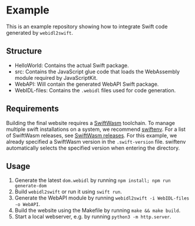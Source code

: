 # Example

This is an example repository showing how to integrate Swift code generated by `webidl2swift`.

## Structure

- HelloWorld: Contains the actual Swift package.
- src: Contains the JavaScript glue code that loads the WebAssembly module required by JavaScriptKit.
- WebAPI: Will contain the generated WebAPI Swift package.
- WebIDL-files: Contains the `.webidl` files used for code generation.

## Requirements

Building the final website requires a [SwiftWasm](https://github.com/swiftwasm/swift) toolchain.
To manage multiple swift installations on a system, we recommend [swiftenv](https://swiftenv.fuller.li/en/latest/).
For a list of SwiftWasm releases, see [SwiftWasm releases](https://github.com/swiftwasm/swift/releases).
For this example, we already specified a SwiftWasm version in the `.swift-version` file.
swiftenv automatically selects the specified version when entering the directory.

## Usage

1. Generate the latest `dom.webidl` by running `npm install; npm run generate-dom`
2. Build `webidl2swift` or run it using `swift run`.
3. Generate the WebAPI module by running `webidl2swift -i WebIDL-files -o WebAPI`.
4. Build the website using the Makefile by running `make && make build`.
5. Start a local webserver, e.g. by running `python3 -m http.server`.


